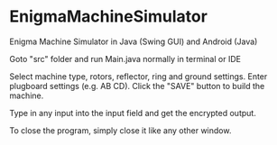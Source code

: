 # EnigmaMachineSimulator
Enigma Machine Simulator in Java (Swing GUI) and Android (Java)

Goto "src" folder and run Main.java normally in terminal or IDE

Select machine type, rotors, reflector, ring and ground settings. Enter plugboard settings (e.g. AB CD). Click the "SAVE" button to build the machine.

Type in any input into the input field and get the encrypted output.

To close the program, simply close it like any other window.
